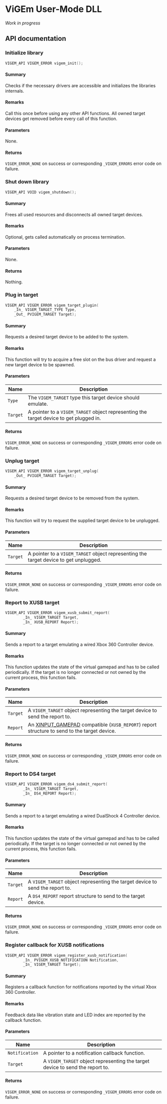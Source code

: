 # ViGEm User-Mode DLL
*Work in progress*

## API documentation

### Initialize library
```c
VIGEM_API VIGEM_ERROR vigem_init();
```
#### Summary
Checks if the necessary drivers are accessible and initializes the libraries internals.
#### Remarks
Call this once before using any other API functions. All owned target devices get removed before every call of this function.
#### Parameters
None.
#### Returns
`VIGEM_ERROR_NONE` on success or corresponding `_VIGEM_ERRORS` error code on failure.

### Shut down library
```c
VIGEM_API VOID vigem_shutdown();
```
#### Summary
Frees all used resources and disconnects all owned target devices.
#### Remarks
Optional, gets called automatically on process termination.
#### Parameters
None.
#### Returns
Nothing.

### Plug in target
```c
VIGEM_API VIGEM_ERROR vigem_target_plugin(
    _In_ VIGEM_TARGET_TYPE Type,
    _Out_ PVIGEM_TARGET Target);
```
#### Summary
Requests a desired target device to be added to the system.
#### Remarks
This function will try to acquire a free slot on the bus driver and request a new target device to be spawned.
#### Parameters
Name | Description
--- | ---
`Type` | The `VIGEM_TARGET` type this target device should emulate.
`Target` | A pointer to a `VIGEM_TARGET` object representing the target device to get plugged in.
#### Returns
`VIGEM_ERROR_NONE` on success or corresponding `_VIGEM_ERRORS` error code on failure.

### Unplug target
```c
VIGEM_API VIGEM_ERROR vigem_target_unplug(
    _Out_ PVIGEM_TARGET Target);
```
#### Summary
Requests a desired target device to be removed from the system.
#### Remarks
This function will try to request the supplied target device to be unplugged.
#### Parameters
Name | Description
--- | ---
`Target` | A pointer to a `VIGEM_TARGET` object representing the target device to get unplugged.
#### Returns
`VIGEM_ERROR_NONE` on success or corresponding `_VIGEM_ERRORS` error code on failure.

### Report to XUSB target
```c
VIGEM_API VIGEM_ERROR vigem_xusb_submit_report(
        _In_ VIGEM_TARGET Target,
        _In_ XUSB_REPORT Report);
```
#### Summary
Sends a report to a target emulating a wired Xbox 360 Controller device.
#### Remarks
This function updates the state of the virtual gamepad and has to be called periodically. If the target is no longer connected or not owned by the current process, this function fails.
#### Parameters
Name | Description
--- | ---
`Target` | A `VIGEM_TARGET` object representing the target device to send the report to.
`Report` | An [XINPUT_GAMEPAD](https://msdn.microsoft.com/en-us/library/windows/desktop/microsoft.directx_sdk.reference.xinput_gamepad%28v=vs.85%29.aspx?f=255&MSPPError=-2147217396) compatible (`XUSB_REPORT`) report structure to send to the target device.
#### Returns
`VIGEM_ERROR_NONE` on success or corresponding `_VIGEM_ERRORS` error code on failure.

### Report to DS4 target
```c
VIGEM_API VIGEM_ERROR vigem_ds4_submit_report(
        _In_ VIGEM_TARGET Target,
        _In_ DS4_REPORT Report);
```
#### Summary
Sends a report to a target emulating a wired DualShock 4 Controller device.
#### Remarks
This function updates the state of the virtual gamepad and has to be called periodically. If the target is no longer connected or not owned by the current process, this function fails.
#### Parameters
Name | Description
--- | ---
`Target` | A `VIGEM_TARGET` object representing the target device to send the report to.
`Report` | A `DS4_REPORT` report structure to send to the target device.
#### Returns
`VIGEM_ERROR_NONE` on success or corresponding `_VIGEM_ERRORS` error code on failure.

### Register callback for XUSB notifications
```c
VIGEM_API VIGEM_ERROR vigem_register_xusb_notification(
        _In_ PVIGEM_XUSB_NOTIFICATION Notification,
        _In_ VIGEM_TARGET Target);
```
#### Summary
Registers a callback function for notifications reported by the virtual Xbox 360 Controller.
#### Remarks
Feedback data like vibration state and LED index are reported by the callback function.
#### Parameters
Name | Description
--- | ---
`Notification` | A pointer to a notification callback function.
`Target` | A  `VIGEM_TARGET` object representing the target device to send the report to.
#### Returns
`VIGEM_ERROR_NONE` on success or corresponding `_VIGEM_ERRORS` error code on failure.
